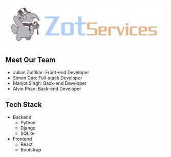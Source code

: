 ![](https://github.com/julian-z/ZotServices/blob/main/client/src/static/zotservices.png)

## Meet Our Team

- Julian Zulfikar: Front-end Developer
- Simon Cao: Full-stack Developer
- Manjot Singh: Back-end Developer
- Alvin Phan: Back-end Developer

## Tech Stack

- Backend
  - Python
  - Django
  - SQLite
- Frontend
  - React
  - Bootstrap
